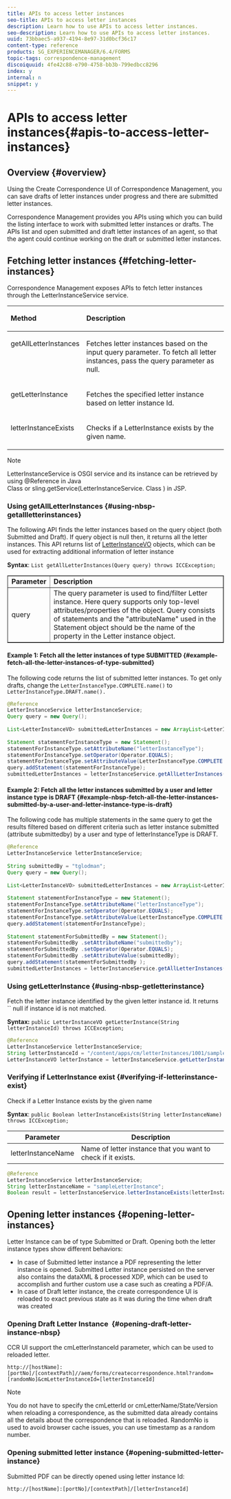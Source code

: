 ```yaml
---
title: APIs to access letter instances
seo-title: APIs to access letter instances
description: Learn how to use APIs to access letter instances.
seo-description: Learn how to use APIs to access letter instances.
uuid: 73bbaec5-a937-4194-8e97-31d0bcf36c17
content-type: reference
products: SG_EXPERIENCEMANAGER/6.4/FORMS
topic-tags: correspondence-management
discoiquuid: 4fe42c88-e790-4758-bb3b-799edbcc8296
index: y
internal: n
snippet: y
---
```


# APIs to access letter instances{#apis-to-access-letter-instances}

## Overview {#overview}

Using the Create Correspondence UI of Correspondence Management, you can save drafts of letter instances under progress and there are submitted letter instances.

Correspondence Management provides you APIs using which you can build the listing interface to work with submitted letter instances or drafts. The APIs list and open submitted and draft letter instances of an agent, so that the agent could continue working on the draft or submitted letter instances.

## Fetching letter instances {#fetching-letter-instances}

Correspondence Management exposes APIs to fetch letter instances through the LetterInstanceService service.

<table border="0" cellpadding="0" cellspacing="0"> 
 <tbody> 
  <tr> 
   <td valign="top"><p><strong>Method</strong></p> </td> 
   <td valign="top"><p><strong>Description</strong></p> </td> 
  </tr> 
 </tbody> 
 <tbody> 
  <tr> 
   <td valign="top"><p>getAllLetterInstances</p> </td> 
   <td valign="top"><p>Fetches letter instances based on the input query parameter. To fetch all letter instances, pass the query parameter as null.</p> </td> 
  </tr> 
  <tr> 
   <td valign="top"><p>getLetterInstance</p> </td> 
   <td valign="top"><p>Fetches the specified letter instance based on letter instance Id.</p> </td> 
  </tr> 
  <tr> 
   <td valign="top"><p>letterInstanceExists</p> </td> 
   <td valign="top"><p>Checks if a LetterInstance exists by the given name. </p> </td> 
  </tr> 
 </tbody> 
</table>

>[!NOTE]
>
>LetterInstanceService is OSGI service and its instance can be retrieved by using @Reference in Java  
>Class or sling.getService(LetterInstanceService. Class ) in JSP.

### Using&nbsp;getAllLetterInstances {#using-nbsp-getallletterinstances}

The following API finds the letter instances based on the query object (both Submitted and Draft). If query object is null then, it returns all the letter instances. This API returns list of [LetterInstanceVO](https://helpx.adobe.com/aem-forms/6-2/javadocs/com/adobe/icc/dbforms/obj/LetterInstanceVO.html) objects, which can be used for extracting additional information of letter instance

**Syntax**: `List getAllLetterInstances(Query query) throws ICCException;`

<table border="1" cellpadding="1" cellspacing="0" width="100%"> 
 <tbody> 
  <tr> 
   <td><strong>Parameter</strong></td> 
   <td><strong>Description</strong></td> 
  </tr> 
  <tr> 
   <td>query</td> 
   <td>The query parameter is used to find/filter Letter instance. Here query supports only top-level attributes/properties of the object. Query consists of statements and the "attributeName" used in the Statement object should be the name of the property in the Letter instance object.<br /> </td> 
  </tr> 
 </tbody> 
</table>

#### Example 1: Fetch all the letter instances of type SUBMITTED {#example-fetch-all-the-letter-instances-of-type-submitted}

The following code returns the list of submitted letter instances. To get only drafts, change the `LetterInstanceType.COMPLETE.name()` to `LetterInstanceType.DRAFT.name().`

```java
@Reference
LetterInstanceService letterInstanceService;
Query query = new Query();
 
List<LetterInstanceVO> submittedLetterInstances = new ArrayList<LetterInstanceVO>();
 
Statement statementForInstanceType = new Statement();
statementForInstanceType.setAttributeName("letterInstanceType");
statementForInstanceType.setOperator(Operator.EQUALS);
statementForInstanceType.setAttributeValue(LetterInstanceType.COMPLETE.name());
query.addStatement(statementForInstanceType);
submittedLetterInstances = letterInstanceService.getAllLetterInstances(query);

```

#### Example 2:&nbsp;Fetch all the letter instances submitted by a user and letter instance type is DRAFT {#example-nbsp-fetch-all-the-letter-instances-submitted-by-a-user-and-letter-instance-type-is-draft}

The following code has multiple statements in the same query to get the results filtered based on different criteria such as letter instance submitted (attribute submittedby) by a user and type of letterInstanceType is DRAFT.

```java
@Reference
LetterInstanceService letterInstanceService;
 
String submittedBy = "tglodman";
Query query = new Query();
 
List<LetterInstanceVO> submittedLetterInstances = new ArrayList<LetterInstanceVO>();
 
Statement statementForInstanceType = new Statement();
statementForInstanceType.setAttributeName("letterInstanceType");
statementForInstanceType.setOperator(Operator.EQUALS);
statementForInstanceType.setAttributeValue(LetterInstanceType.COMPLETE.name());
query.addStatement(statementForInstanceType);
 
Statement statementForSubmittedBy = new Statement();
statementForSubmittedBy .setAttributeName("submittedby");
statementForSubmittedBy .setOperator(Operator.EQUALS);
statementForSubmittedBy .setAttributeValue(submittedBy);
query.addStatement(statementForSubmittedBy );
submittedLetterInstances = letterInstanceService.getAllLetterInstances(query);
```

### Using&nbsp;getLetterInstance {#using-nbsp-getletterinstance}

Fetch the letter instance identified by the given letter instance id. It returns `` null if instance id is not matched.

**Syntax:** `public LetterInstanceVO getLetterInstance(String letterInstanceId) throws ICCException;`

```java
@Reference
LetterInstanceService letterInstanceService;
String letterInstanceId = "/content/apps/cm/letterInstances/1001/sampleLetterInstance";
LetterInstanceVO letterInstance = letterInstanceService.getLetterInstance(letterInstanceId );
```

### Verifying if LetterInstance exist {#verifying-if-letterinstance-exist}

Check if a Letter Instance exists by the given name

**Syntax**: `public Boolean letterInstanceExists(String letterInstanceName) throws ICCException;`

| **Parameter** |**Description** |
|---|---|
| letterInstanceName |Name of letter instance that you want to check if it exists. |

```java
@Reference
LetterInstanceService letterInstanceService;
String letterInstanceName = "sampleLetterInstance";
Boolean result = letterInstanceService.letterInstanceExists(letterInstanceName );
```

## Opening letter instances {#opening-letter-instances}

Letter Instance can be of type Submitted or Draft. Opening both the letter instance types show different behaviors:

* In case of Submitted letter instance a PDF representing the letter instance is opened. Submitted Letter instance persisted on the server also contains the dataXML & processed XDP, which can be used to accomplish and further custom use a case such as creating a PDF/A.
* In case of Draft letter instance, the create correspondence UI is reloaded to exact previous state as it was during the time when draft was created

### Opening Draft Letter Instance&nbsp; {#opening-draft-letter-instance-nbsp}

CCR UI support the cmLetterInstanceId parameter, which can be used to reloaded letter.

`http://[hostName]:[portNo]/[contextPath]//aem/forms/createcorrespondence.html?random=[randomNo]&cmLetterInstanceId=[letterInstanceId]`

>[!NOTE]
>
>You do not have to specify the cmLetterId or cmLetterName/State/Version when reloading a correspondence, as the submitted data already contains all the details about the correspondence that is reloaded. RandomNo is used to avoid browser cache issues, you can use timestamp as a random number.

### Opening submitted letter instance {#opening-submitted-letter-instance}

Submitted PDF can be directly opened using letter instance Id:

`http://[hostName]:[portNo]/[contextPath]/[letterInstanceId]`
